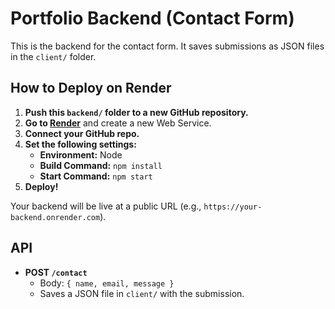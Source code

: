 # Portfolio Backend (Contact Form)

This is the backend for the contact form. It saves submissions as JSON files in the `client/` folder.

## How to Deploy on Render

1. **Push this `backend/` folder to a new GitHub repository.**
2. **Go to [Render](https://render.com/)** and create a new Web Service.
3. **Connect your GitHub repo.**
4. **Set the following settings:**
   - **Environment:** Node
   - **Build Command:** `npm install`
   - **Start Command:** `npm start`
5. **Deploy!**

Your backend will be live at a public URL (e.g., `https://your-backend.onrender.com`).

## API
- **POST `/contact`**
  - Body: `{ name, email, message }`
  - Saves a JSON file in `client/` with the submission. 
